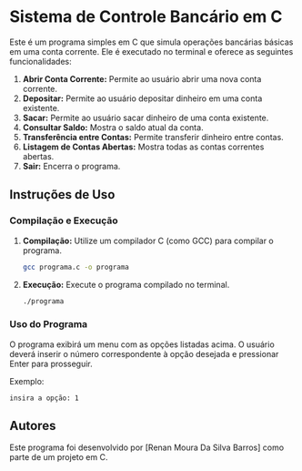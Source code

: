 # Sistema de Controle Bancário em C

Este é um programa simples em C que simula operações bancárias básicas em uma conta corrente. Ele é executado no terminal e oferece as seguintes funcionalidades:

1. **Abrir Conta Corrente:** Permite ao usuário abrir uma nova conta corrente.
2. **Depositar:** Permite ao usuário depositar dinheiro em uma conta existente.
3. **Sacar:** Permite ao usuário sacar dinheiro de uma conta existente.
4. **Consultar Saldo:** Mostra o saldo atual da conta.
5. **Transferência entre Contas:** Permite transferir dinheiro entre contas.
6. **Listagem de Contas Abertas:** Mostra todas as contas correntes abertas.
7. **Sair:** Encerra o programa.

## Instruções de Uso

### Compilação e Execução

1. **Compilação:** Utilize um compilador C (como GCC) para compilar o programa.

   ```bash
   gcc programa.c -o programa
   ```

2. **Execução:** Execute o programa compilado no terminal.

   ```bash
   ./programa
   ```

### Uso do Programa

O programa exibirá um menu com as opções listadas acima. O usuário deverá inserir o número correspondente à opção desejada e pressionar Enter para prosseguir.

Exemplo:
```
insira a opção: 1
```


## Autores

Este programa foi desenvolvido por [Renan Moura Da Silva Barros] como parte de um projeto em C.


```
